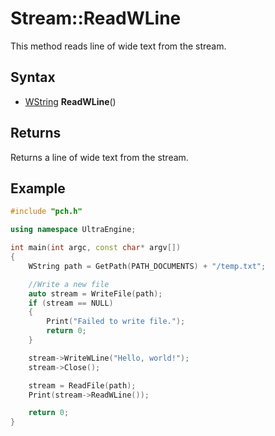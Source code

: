 # Stream::ReadWLine #

This method reads line of wide text from the stream.

## Syntax ##

- [WString](WString.md) **ReadWLine**()

## Returns ##

Returns a line of wide text from the stream.
## Example

```c++
#include "pch.h"

using namespace UltraEngine;

int main(int argc, const char* argv[])
{
	WString path = GetPath(PATH_DOCUMENTS) + "/temp.txt";

	//Write a new file
	auto stream = WriteFile(path);
	if (stream == NULL)
	{
		Print("Failed to write file.");
		return 0;
	}

	stream->WriteWLine("Hello, world!");
	stream->Close();

	stream = ReadFile(path);
	Print(stream->ReadWLine());

	return 0;
}
```